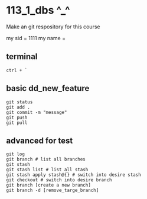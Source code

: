 # 113_1_dbs ^_^

Make an git respository for this course

my sid = 1111
my name =

## terminal

```
ctrl + `
```

## basic dd_new_feature

```
git status
git add .
git commit -m "message"
git push
git pull
```

## advanced for test

```
git log
git branch # list all branches
git stash
git stash list # list all stash 
git stash apply stash@{} # switch into desire stash
git checkout # switch into desire branch
git branch [create a new branch]
git branch -d [remove_targe_branch]
```

